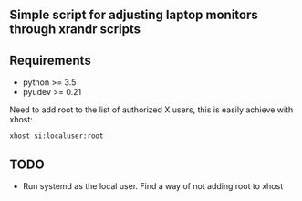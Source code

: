 ## Simple script for adjusting laptop monitors through xrandr scripts

## Requirements

* python >= 3.5
* pyudev >= 0.21


Need to add root to the list of authorized X users, this is easily achieve
with xhost:

```
xhost si:localuser:root
```

## TODO

- Run systemd as the local user. Find a way of not adding root to xhost
